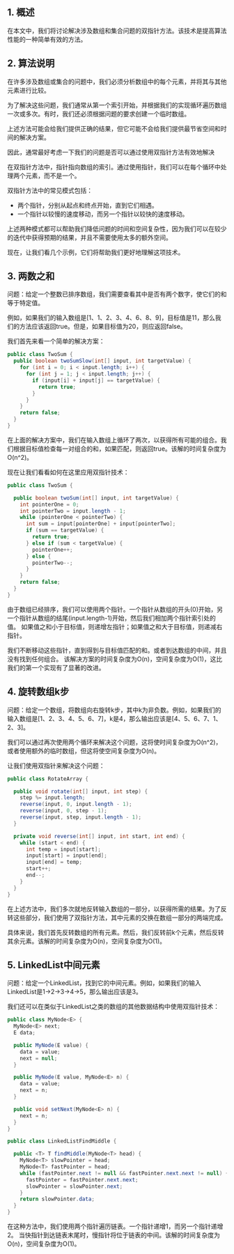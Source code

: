 ## 1. 概述

在本文中，我们将讨论解决涉及数组和集合问题的双指针方法。该技术是提高算法性能的一种简单有效的方法。

## 2. 算法说明

在许多涉及数组或集合的问题中，我们必须分析数组中的每个元素，并将其与其他元素进行比较。

为了解决这些问题，我们通常从第一个索引开始，并根据我们的实现循环遍历数组一次或多次。有时，我们还必须根据问题的要求创建一个临时数组。

上述方法可能会给我们提供正确的结果，但它可能不会给我们提供最节省空间和时间的解决方案。

因此，通常最好考虑一下我们的问题是否可以通过使用双指针方法有效地解决

在双指针方法中，指针指向数组的索引。通过使用指针，我们可以在每个循环中处理两个元素，而不是一个。

双指针方法中的常见模式包括：

+ 两个指针，分别从起点和终点开始，直到它们相遇。
+ 一个指针以较慢的速度移动，而另一个指针以较快的速度移动。

上述两种模式都可以帮助我们降低问题的时间和空间复杂性，因为我们可以在较少的迭代中获得预期的结果，并且不需要使用太多的额外空间。

现在，让我们看几个示例，它们将帮助我们更好地理解这项技术。

## 3. 两数之和

问题：给定一个整数已排序数组，我们需要查看其中是否有两个数字，使它们的和等于特定值。

例如，如果我们的输入数组是[1、1、2、3、4、6、8、9]，目标值是11，那么我们的方法应该返回true。但是，如果目标值为20，则应返回false。

我们首先来看一个简单的解决方案：

```java
public class TwoSum {
  public boolean twoSumSlow(int[] input, int targetValue) {
    for (int i = 0; i < input.length; i++) {
      for (int j = 1; j < input.length; j++) {
        if (input[i] + input[j] == targetValue) {
          return true;
        }
      }
    }
    return false;
  }
}
```

在上面的解决方案中，我们在输入数组上循环了两次，以获得所有可能的组合。我们根据目标值检查每一对组合的和，如果匹配，则返回true。该解的时间复杂度为O(n^2)。

现在让我们看看如何在这里应用双指针技术：

```java
public class TwoSum {

  public boolean twoSum(int[] input, int targetValue) {
    int pointerOne = 0;
    int pointerTwo = input.length - 1;
    while (pointerOne < pointerTwo) {
      int sum = input[pointerOne] + input[pointerTwo];
      if (sum == targetValue) {
        return true;
      } else if (sum < targetValue) {
        pointerOne++;
      } else {
        pointerTwo--;
      }
    }
    return false;
  }
}
```

由于数组已经排序，我们可以使用两个指针。一个指针从数组的开头(0)开始，另一个指针从数组的结尾(input.length-1)开始，然后我们相加两个指针索引处的值。
如果值之和小于目标值，则递增左指针；如果值之和大于目标值，则递减右指针。

我们不断移动这些指针，直到得到与目标值匹配的和。或者到达数组的中间，并且没有找到任何组合。
该解决方案的时间复杂度为O(n)，空间复杂度为O(1)，这比我们的第一个实现有了显著的改进。

## 4. 旋转数组k步

问题：给定一个数组，将数组向右旋转k步，其中k为非负数。例如，如果我们的输入数组是[1、2、3、4、5、6、7]，k是4，那么输出应该是[4、5、6、7、1、2、3]。

我们可以通过再次使用两个循环来解决这个问题，这将使时间复杂度为O(n^2)，或者使用额外的临时数组，但这将使空间复杂度为O(n)。

让我们使用双指针来解决这个问题：

```java
public class RotateArray {

  public void rotate(int[] input, int step) {
    step %= input.length;
    reverse(input, 0, input.length - 1);
    reverse(input, 0, step - 1);
    reverse(input, step, input.length - 1);
  }

  private void reverse(int[] input, int start, int end) {
    while (start < end) {
      int temp = input[start];
      input[start] = input[end];
      input[end] = temp;
      start++;
      end--;
    }
  }
}
```

在上述方法中，我们多次就地反转输入数组的一部分，以获得所需的结果。为了反转这些部分，我们使用了双指针方法，其中元素的交换在数组一部分的两端完成。

具体来说，我们首先反转数组的所有元素。然后，我们反转前k个元素，然后反转其余元素。该解的时间复杂度为O(n)，空间复杂度为O(1)。

## 5. LinkedList中间元素

问题：给定一个LinkedList，找到它的中间元素。例如，如果我们的输入LinkedList是1->2->3->4->5，那么输出应该是3。

我们还可以在类似于LinkedList之类的数组的其他数据结构中使用双指针技术：

```java
public class MyNode<E> {
  MyNode<E> next;
  E data;

  public MyNode(E value) {
    data = value;
    next = null;
  }

  public MyNode(E value, MyNode<E> n) {
    data = value;
    next = n;
  }

  public void setNext(MyNode<E> n) {
    next = n;
  }
}

public class LinkedListFindMiddle {

  public <T> T findMiddle(MyNode<T> head) {
    MyNode<T> slowPointer = head;
    MyNode<T> fastPointer = head;
    while (fastPointer.next != null && fastPointer.next.next != null) {
      fastPointer = fastPointer.next.next;
      slowPointer = slowPointer.next;
    }
    return slowPointer.data;
  }
}
```

在这种方法中，我们使用两个指针遍历链表。一个指针递增1，而另一个指针递增2。
当快指针到达链表末尾时，慢指针将位于链表的中间。该解的时间复杂度为O(n)，空间复杂度为O(1)。
